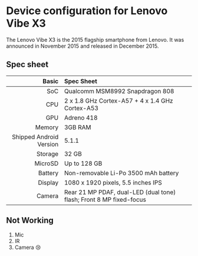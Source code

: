 Device configuration for Lenovo Vibe X3
======================================================
The Lenovo Vibe X3 is the 2015 flagship smartphone from Lenovo. It was announced in November 2015 and released in December 2015.

## Spec sheet

Basic   | Spec Sheet
-------:|:-------------------------
SoC     | Qualcomm MSM8992 Snapdragon 808
CPU     | 2 x 1.8 GHz Cortex-A57 + 4 x 1.4 GHz Cortex-A53
GPU     | Adreno 418
Memory  | 3GB RAM
Shipped Android Version | 5.1.1
Storage | 32 GB
MicroSD | Up to 128 GB
Battery | Non-removable Li-Po 3500 mAh battery
Display | 1080 x 1920 pixels, 5.5 inches IPS
Camera  | Rear 21 MP PDAF, dual-LED (dual tone) flash; Front 8 MP fixed-focus

## Not Working
1. Mic
2. IR
3. Camera 😢
